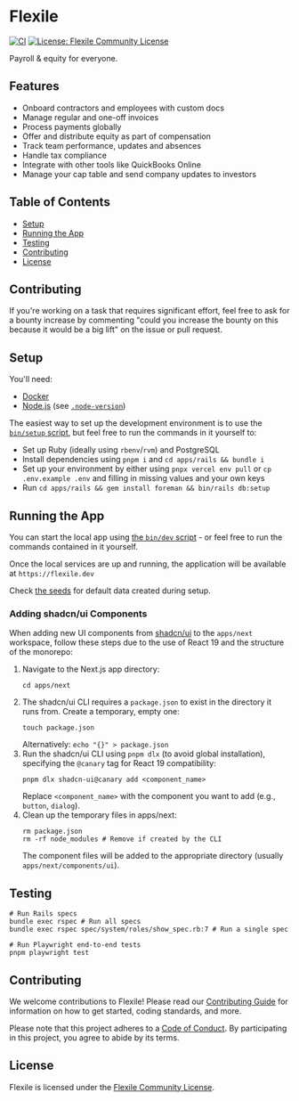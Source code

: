 # Flexile

[![CI](https://github.com/antiwork/flexile/actions/workflows/ci.yml/badge.svg?branch=main)](https://github.com/antiwork/flexile/actions/workflows/ci.yml?query=branch%3Amain)
[![License: Flexile Community License](https://img.shields.io/badge/License-Flexile%20Community-blue.svg)](https://github.com/antiwork/flexile/blob/main/LICENSE.md)

Payroll & equity for everyone.

## Features

- Onboard contractors and employees with custom docs
- Manage regular and one-off invoices
- Process payments globally
- Offer and distribute equity as part of compensation
- Track team performance, updates and absences
- Handle tax compliance
- Integrate with other tools like QuickBooks Online
- Manage your cap table and send company updates to investors

## Table of Contents

- [Setup](#setup)
- [Running the App](#running-the-app)
- [Testing](#testing)
- [Contributing](#contributing)
- [License](#license)

## Contributing

If you're working on a task that requires significant effort, feel free to ask for a bounty increase by commenting "could you increase the bounty on this because it would be a big lift" on the issue or pull request.

## Setup

You'll need:

- [Docker](https://docs.docker.com/engine/install/)
- [Node.js](https://nodejs.org/en/download) (see [`.node-version`](.node-version))

The easiest way to set up the development environment is to use the [`bin/setup` script](bin/setup), but feel free to run the commands in it yourself to:

- Set up Ruby (ideally using `rbenv`/`rvm`) and PostgreSQL
- Install dependencies using `pnpm i` and `cd apps/rails && bundle i`
- Set up your environment by either using `pnpx vercel env pull` or `cp .env.example .env` and filling in missing values and your own keys
- Run `cd apps/rails && gem install foreman && bin/rails db:setup`

## Running the App

You can start the local app using [the `bin/dev` script](bin/dev) - or feel free to run the commands contained in it yourself.

Once the local services are up and running, the application will be available at `https://flexile.dev`

Check [the seeds](apps/rails/config/data/seed_templates/gumroad.json) for default data created during setup.

### Adding shadcn/ui Components

When adding new UI components from [shadcn/ui](https://ui.shadcn.com/) to the `apps/next` workspace, follow these steps due to the use of React 19 and the structure of the monorepo:

1.  Navigate to the Next.js app directory:
    ```shell
    cd apps/next
    ```
2.  The shadcn/ui CLI requires a `package.json` to exist in the directory it runs from. Create a temporary, empty one:
    ```shell
    touch package.json
    ```
    Alternatively: `echo "{}" > package.json`
3.  Run the shadcn/ui CLI using `pnpm dlx` (to avoid global installation), specifying the `@canary` tag for React 19 compatibility:
    ```shell
    pnpm dlx shadcn-ui@canary add <component_name>
    ```
    Replace `<component_name>` with the component you want to add (e.g., `button`, `dialog`).
4.  Clean up the temporary files in apps/next:
    ```shell
    rm package.json
    rm -rf node_modules # Remove if created by the CLI
    ```
    The component files will be added to the appropriate directory (usually `apps/next/components/ui`).

## Testing

```shell
# Run Rails specs
bundle exec rspec # Run all specs
bundle exec rspec spec/system/roles/show_spec.rb:7 # Run a single spec

# Run Playwright end-to-end tests
pnpm playwright test
```

## Contributing

We welcome contributions to Flexile! Please read our [Contributing Guide](CONTRIBUTING.md) for information on how to get started, coding standards, and more.

Please note that this project adheres to a [Code of Conduct](CODE_OF_CONDUCT.md). By participating in this project, you agree to abide by its terms.

## License

Flexile is licensed under the [Flexile Community License](LICENSE.md).
